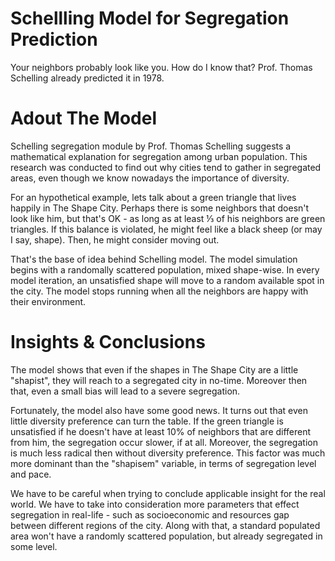 # Schellling Model for Segregation Prediction

Your neighbors probably look like you. How do I know that? Prof. Thomas Schelling already predicted it in 1978.

# Adout The Model

Schelling segregation module by Prof. Thomas Schelling suggests a mathematical explanation for segregation among urban population. 
This research was conducted to find out why cities tend to gather in segregated areas, even though we know nowadays the importance of diversity. 

For an hypothetical example, lets talk about a green triangle that lives happily in The Shape City. Perhaps there is some neighbors that doesn't look like him, but that's OK - as long as at least ⅓ of his neighbors are green triangles. If this balance is violated, he might feel like a black sheep (or may I say, shape). Then, he might consider moving out.

That's the base of idea behind Schelling model. The model simulation begins with a randomally scattered population, mixed shape-wise. In every model iteration, an unsatisfied shape will move to a random available spot in the city. The model stops running when all the neighbors are happy with their environment.

# Insights & Conclusions

The model shows that even if the shapes in The Shape City are a little "shapist", they will reach to a segregated city in no-time. Moreover then that, even a small bias will lead to a severe segregation.

Fortunately, the model also have some good news. It turns out that even little diversity preference can turn the table. If the green triangle is unsatisfied if he doesn't have at least 10% of neighbors that are different from him, the segregation occur slower, if at all. Moreover, the segregation is much less radical then without diversity preference. This factor was much more dominant than the "shapisem" variable, in terms of segregation level and pace.

We have to be careful when trying to conclude applicable insight for the real world. We have to take into consideration more parameters that effect segregation in real-life - such as socioeconomic and resources gap between different regions of the city. Along with that, a standard populated area won't have a randomly scattered population, but already segregated in some level.
 
